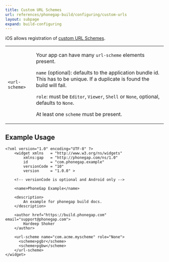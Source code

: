 ```yaml
---
title: Custom URL Schemes
url: references/phonegap-build/configuring/custom-urls
layout: subpage
expand: build-configuring
---
```


iOS allows registration of
  <a href="https://developer.apple.com/library/ios/documentation/iPhone/Conceptual/iPhoneOSProgrammingGuide/AdvancedAppTricks/AdvancedAppTricks.html#//apple_ref/doc/uid/TP40007072-CH7-SW50" target="_blank">custom URL Schemes</a>.

<table class="table">
  <tr>
    <td><code>&lt;url-scheme&gt;</code></td>
    <td>
      <p>
        Your app can have many <code>url-scheme</code> elements present.
      </p>
      <p>
        <code>name</code> (optional): defaults to the application bundle id. This has to be unique. If a duplicate is found the build will fail.
      </p>
      <p>
        <code>role</code>: must be <code>Editor</code>, <code>Viewer</code>, <code>Shell</code> or <code>None</code>, optional, defaults to <code>None</code>.
      </p>
      <p>
        <i class="glyphicon glyphicon-check"></i> At least one <code>scheme</code> must be present.
      </p>
    </td>
  </tr>
</table>


## Example Usage

    <?xml version="1.0" encoding="UTF-8" ?>
        <widget xmlns   = "http://www.w3.org/ns/widgets"
            xmlns:gap   = "http://phonegap.com/ns/1.0"
            id          = "com.phonegap.example"
            versionCode = "10" 
            version     = "1.0.0" >
        
        <!-- versionCode is optional and Android only -->

        <name>PhoneGap Example</name>

        <description>
            An example for phonegap build docs. 
        </description>

        <author href="https://build.phonegap.com" email="support@phonegap.com">
            Hardeep Shoker 
        </author>

        <url-scheme name="com.acme.myscheme" role="None">
          <scheme>pgbr</scheme>
          <scheme>pgbw</scheme>
        </url-scheme>
    </widget>
